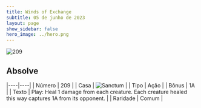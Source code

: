 ```yaml
---
title: Winds of Exchange
subtitle: 05 de junho de 2023
layout: page
show_sidebar: false
hero_image: ../hero.png
---
```


![209](https://mastervault-storage-prod.s3.amazonaws.com/media/card_front/en/600_209_90067a128e57_en.png)


## Absolve

|----|----|
| Número | 209 |
| Casa | ![Sanctum](https://archonarcana.com/images/thumb/c/c7/Sanctum.png/22px-Sanctum.png "Santuário") |
| Tipo | Ação |
| Bônus | 1A |
| Texto | Play: Heal 1 damage from each creature. Each creature healed this way captures 1A from its opponent.  |
| Raridade | Comum |
